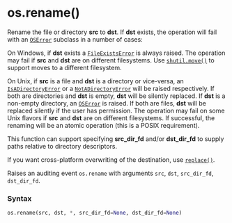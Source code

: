# os.rename()

Rename the file or directory **src** to **dst**. If **dst** exists, the operation will fail with an [`OSError`](/exceptions/OSError.md) subclass in a number of cases:

On Windows, if **dst** exists a [`FileExistsError`](/exceptions/FileExistsError.md) is always raised. The operation may fail if **src** and **dst** are on different filesystems. Use [`shutil.move()`](/modules/shutil/move.md) to support moves to a different filesystem.

On Unix, if **src** is a file and **dst** is a directory or vice-versa, an [`IsADirectoryError`](/exceptions/IsADirectoryError.md) or a [`NotADirectoryError`](/exceptions/NotADirectoryError.md) will be raised respectively. If both are directories and **dst** is empty, **dst** will be silently replaced. If **dst** is a non-empty directory, an [`OSError`](/exceptions/OSError.md) is raised. If both are files, **dst** will be replaced silently if the user has permission. The operation may fail on some Unix flavors if **src** and **dst** are on different filesystems. If successful, the renaming will be an atomic operation (this is a POSIX requirement).

This function can support specifying **src_dir_fd** and/or **dst_dir_fd** to supply paths relative to directory descriptors.

If you want cross-platform overwriting of the destination, use [`replace()`](/modules/os/replace.md).

Raises an auditing event `os.rename` with arguments `src`, `dst`, `src_dir_fd`, `dst_dir_fd`.

### Syntax

```python
os.rename(src, dst, *, src_dir_fd=None, dst_dir_fd=None)
```